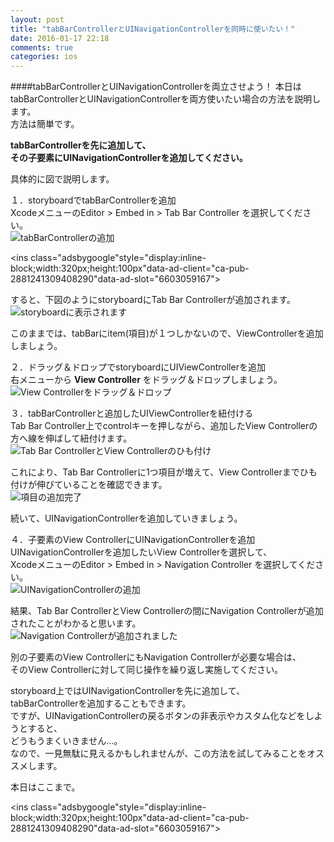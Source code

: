 ```yaml
---
layout: post
title: "tabBarControllerとUINavigationControllerを同時に使いたい！"
date: 2016-01-17 22:18
comments: true
categories: ios
---
```


####tabBarControllerとUINavigationControllerを両立させよう！
本日はtabBarControllerとUINavigationControllerを両方使いたい場合の方法を説明します。  
方法は簡単です。  

**tabBarControllerを先に追加して、**  
**その子要素にUINavigationControllerを追加してください。**  

具体的に図で説明します。  

１．storyboardでtabBarControllerを追加  
XcodeメニューのEditor > Embed in > Tab Bar Controller を選択してください。  
![tabBarControllerの追加](/images/tabBarController_1.png)  

<script async src="//pagead2.googlesyndication.com/pagead/js/adsbygoogle.js"></script>
<ins class="adsbygoogle"style="display:inline-block;width:320px;height:100px"data-ad-client="ca-pub-2881241309408290"data-ad-slot="6603059167"></ins>
<script>
(adsbygoogle = window.adsbygoogle || []).push({});
</script>

<!-- more -->

すると、下図のようにstoryboardにTab Bar Controllerが追加されます。  
![storyboardに表示されます](/images/tabBarController_2.png)  

このままでは、tabBarにitem(項目)が１つしかないので、ViewControllerを追加しましょう。  

２．ドラッグ＆ドロップでstoryboardにUIViewControllerを追加  
右メニューから **View Controller** をドラッグ＆ドロップしましょう。  
![View Controllerをドラッグ＆ドロップ](/images/tabBarController_3.png)  

３．tabBarControllerと追加したUIViewControllerを紐付ける  
Tab Bar Controller上でcontrolキーを押しながら、追加したView Controllerの方へ線を伸ばして紐付けます。  
![Tab Bar ControllerとView Controllerのひも付け](/images/tabBarController_4.png)  

これにより、Tab Bar Controllerに1つ項目が増えて、View Controllerまでひも付けが伸びていることを確認できます。  
![項目の追加完了](/images/tabBarController_5.png)  

続いて、UINavigationControllerを追加していきましょう。  

４．子要素のView ControllerにUINavigationControllerを追加  
UINavigationControllerを追加したいView Controllerを選択して、  
XcodeメニューのEditor > Embed in > Navigation Controller を選択してください。  
![UINavigationControllerの追加](/images/tabBarController_6.png)  

結果、Tab Bar ControllerとView Controllerの間にNavigation Controllerが追加されたことがわかると思います。  
![Navigation Controllerが追加されました](/images/tabBarController_7.png)  

別の子要素のView ControllerにもNavigation Controllerが必要な場合は、  
そのView Controllerに対して同じ操作を繰り返し実施してください。  

storyboard上ではUINavigationControllerを先に追加して、  
tabBarControllerを追加することもできます。  
ですが、UINavigationControllerの戻るボタンの非表示やカスタム化などをしようとすると、  
どうもうまくいきません...。  
なので、一見無駄に見えるかもしれませんが、この方法を試してみることをオススメします。  

本日はここまで。  

<script async src="//pagead2.googlesyndication.com/pagead/js/adsbygoogle.js"></script>
<ins class="adsbygoogle"style="display:inline-block;width:320px;height:100px"data-ad-client="ca-pub-2881241309408290"data-ad-slot="6603059167"></ins>
<script>
(adsbygoogle = window.adsbygoogle || []).push({});
</script>
